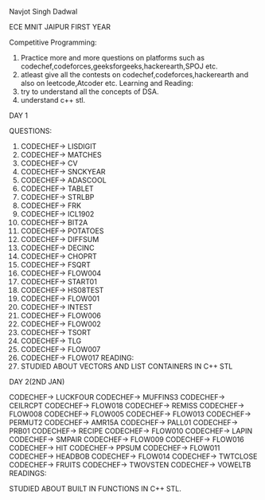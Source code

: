 Navjot Singh Dadwal

ECE MNIT JAIPUR FIRST YEAR

Competitive Programming:
 1. Practice more and more questions on platforms such as codechef,codeforces,geeksforgeeks,hackerearth,SPOJ etc.
 2. atleast give all the contests on codechef,codeforces,hackerearth and also on leetcode,Atcoder etc.
 Learning and Reading:
  1. try to understand all the concepts of DSA.
  2. understand c++ stl.

DAY 1

QUESTIONS:

1. CODECHEF-> LISDIGIT
2. CODECHEF-> MATCHES
3. CODECHEF->  CV
4. CODECHEF-> SNCKYEAR
5. CODECHEF-> ADASCOOL
6. CODECHEF-> TABLET
7. CODECHEF-> STRLBP
8. CODECHEF-> FRK
9. CODECHEF-> ICL1902
10. CODECHEF-> BIT2A
11. CODECHEF-> POTATOES
12. CODECHEF-> DIFFSUM
13. CODECHEF-> DECINC
14. CODECHEF-> CHOPRT
15. CODECHEF-> FSQRT
16. CODECHEF-> FLOW004
17. CODECHEF-> START01
18. CODECHEF-> HS08TEST
19. CODECHEF-> FLOW001
20. CODECHEF-> INTEST
21. CODECHEF-> FLOW006
22. CODECHEF-> FLOW002
23. CODECHEF-> TSORT
24. CODECHEF-> TLG
25. CODECHEF-> FLOW007
26. CODECHEF-> FLOW017
READING:
1. STUDIED ABOUT VECTORS AND LIST CONTAINERS IN C++ STL

DAY 2(2ND JAN)

CODECHEF-> LUCKFOUR
CODECHEF-> MUFFINS3
CODECHEF-> CEILRCPT
CODECHEF-> FLOW018
CODECHEF-> REMISS
CODECHEF-> FLOW008
CODECHEF-> FLOW005
CODECHEF-> FLOW013
CODECHEF-> PERMUT2
CODECHEF-> AMR15A
CODECHEF-> PALL01
CODECHEF-> PRB01
CODECHEF-> RECIPE
CODECHEF-> FLOW010
CODECHEF-> LAPIN
CODECHEF-> SMPAIR
CODECHEF-> FLOW009
CODECHEF-> FLOW016
CODECHEF-> HIT
CODECHEF-> PPSUM
CODECHEF-> FLOW011
CODECHEF-> HEADBOB
CODECHEF-> FLOW014
CODECHEF-> TWTCLOSE
CODECHEF-> FRUITS
CODECHEF-> TWOVSTEN
CODECHEF-> VOWELTB
READINGS:

STUDIED ABOUT BUILT IN FUNCTIONS IN C++ STL.
